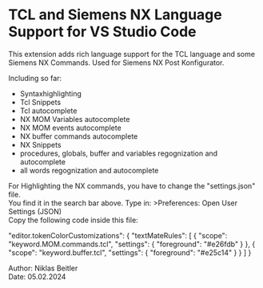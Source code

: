 # TCL and Siemens NX Language Support for VS Studio Code

This extension adds rich language support for the TCL language and some Siemens NX Commands.
Used for Siemens NX Post Konfigurator.

Including so far:

- Syntaxhighlighting
- Tcl Snippets
- Tcl autocomplete
- NX MOM Variables autocomplete
- NX MOM events autocomplete
- NX buffer commands autocomplete
- NX Snippets
- procedures, globals, buffer and variables regognization and autocomplete
- all words regognization and autocomplete

For Highlighting the NX commands, you have to change the "settings.json" file.   
You find it in the search bar above. Type in: >Preferences: Open User Settings (JSON)   
Copy the following code inside this file:   


"editor.tokenColorCustomizations": {
        "textMateRules": [
            {
                "scope": "keyword.MOM.commands.tcl",
                "settings": {
                    "foreground": "#e26fdb"
                }
            },
            {
                "scope": "keyword.buffer.tcl",
                "settings": {
                    "foreground": "#e25c14"
                }
            }
        ]
    }   


Author: Niklas Beitler   
Date: 05.02.2024